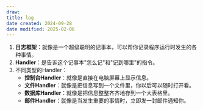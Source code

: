 ```yaml
---
draw:
title: log
date created: 2024-09-28
date modified: 2025-02-06
---
```

1. **日志框架**：就像是一个超级聪明的记事本，可以帮你记录程序运行时发生的各种事情。
2. **Handler**：是告诉这个记事本"怎么记"和"记到哪里"的指令。
3. 不同类型的Handler：
    - **控制台Handler**：就像是直接在电脑屏幕上显示信息。
    - **文件Handler**：就像是把信息写到一个文件里，你以后可以随时打开看。
    - **数据库Handler**：就像是把信息整整齐齐地存到一个大表格里。
    - **邮件Handler**：就像是当发生重要的事情时，立即发一封邮件通知你。
